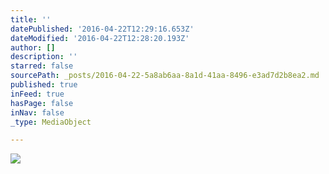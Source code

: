 ```yaml
---
title: ''
datePublished: '2016-04-22T12:29:16.653Z'
dateModified: '2016-04-22T12:28:20.193Z'
author: []
description: ''
starred: false
sourcePath: _posts/2016-04-22-5a8ab6aa-8a1d-41aa-8496-e3ad7d2b8ea2.md
published: true
inFeed: true
hasPage: false
inNav: false
_type: MediaObject

---
```

![](https://the-grid-user-content.s3-us-west-2.amazonaws.com/1d1fc29b-4a4e-4a6a-94db-b94e636c62e2.jpg)